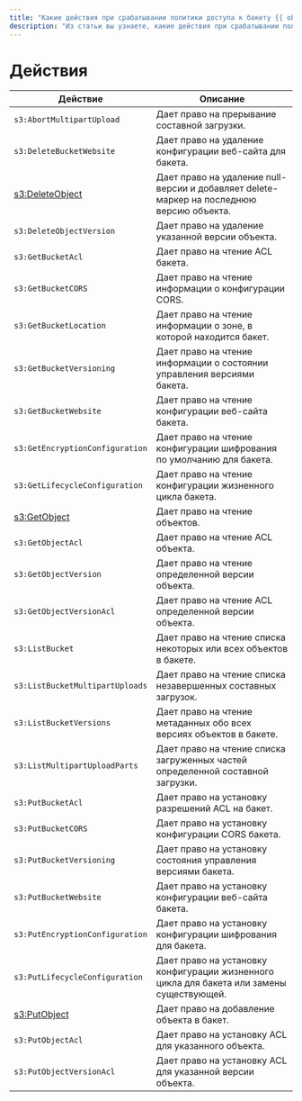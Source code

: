 ```yaml
---
title: "Какие действия при срабатывании политики доступа к бакету {{ objstorage-full-name }} можно задать в S3 API"
description: "Из статьи вы узнаете, какие действия при срабатывании политики доступа к бакету {{ objstorage-full-name }} можно задать в S3 API."
---
```


# Действия

Действие | Описание
----- | -----
`s3:AbortMultipartUpload` | Дает право на прерывание составной загрузки.
`s3:DeleteBucketWebsite` | Дает право на удаление конфигурации веб-сайта для бакета.
[s3:DeleteObject](../object/delete.md) | Дает право на удаление null-версии и добавляет delete-маркер на последнюю версию объекта.
`s3:DeleteObjectVersion` | Дает право на удаление указанной версии объекта.
`s3:GetBucketAcl` | Дает право на чтение ACL бакета.
`s3:GetBucketCORS` | Дает право на чтение информации о конфигурации CORS.
`s3:GetBucketLocation` | Дает право на чтение информации о зоне, в которой находится бакет.
`s3:GetBucketVersioning` | Дает право на чтение информации о состоянии управления версиями бакета.
`s3:GetBucketWebsite` | Дает право на чтение конфигурации веб-сайта бакета.
`s3:GetEncryptionConfiguration` | Дает право на чтение конфигурации шифрования по умолчанию для бакета.
`s3:GetLifecycleConfiguration` | Дает право на чтение конфигурации жизненного цикла бакета.
[s3:GetObject](../object/get.md) | Дает право на чтение объектов.
`s3:GetObjectAcl` | Дает право на чтение ACL объекта.
`s3:GetObjectVersion` | Дает право на чтение определенной версии объекта.
`s3:GetObjectVersionAcl` | Дает право на чтение ACL определенной версии объекта.
`s3:ListBucket` | Дает право на чтение списка некоторых или всех объектов в бакете.
`s3:ListBucketMultipartUploads` | Дает право на чтение списка незавершенных составных загрузок.
`s3:ListBucketVersions` | Дает право на чтение метаданных обо всех версиях объектов в бакете.
`s3:ListMultipartUploadParts` | Дает право на чтение списка загруженных частей определенной составной загрузки.
`s3:PutBucketAcl` | Дает право на установку разрешений ACL на бакет.
`s3:PutBucketCORS` | Дает право на установку конфигурации CORS бакета.
`s3:PutBucketVersioning` | Дает право на установку состояния управления версиями бакета.
`s3:PutBucketWebsite` | Дает право на установку конфигурации веб-сайта бакета.
`s3:PutEncryptionConfiguration` | Дает право на установку конфигурации шифрования для бакета.
`s3:PutLifecycleConfiguration` | Дает право на установку конфигурации жизненного цикла для бакета или замены существующей.
[s3:PutObject](../object/upload.md) | Дает право на добавление объекта в бакет.
`s3:PutObjectAcl` | Дает право на установку ACL для указанного объекта.
`s3:PutObjectVersionAcl` | Дает право на установку ACL для указанной версии объекта.
